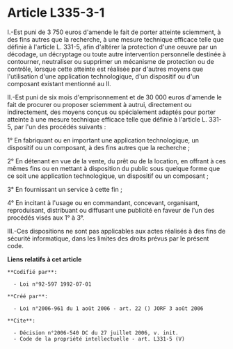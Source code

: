 # Article L335-3-1

I.-Est puni de 3 750 euros d'amende le fait de porter atteinte sciemment, à des fins autres que la recherche, à une mesure
technique efficace telle que définie à l'article L. 331-5, afin d'altérer la protection d'une oeuvre par un décodage, un
décryptage ou toute autre intervention personnelle destinée à contourner, neutraliser ou supprimer un mécanisme de protection
ou de contrôle, lorsque cette atteinte est réalisée par d'autres moyens que l'utilisation d'une application technologique,
d'un dispositif ou d'un composant existant mentionné au II. 

II.-Est puni de six mois d'emprisonnement et de 30 000 euros d'amende le fait de procurer ou proposer sciemment à autrui,
directement ou indirectement, des moyens conçus ou spécialement adaptés pour porter atteinte à une mesure technique efficace
telle que définie à l'article L. 331-5, par l'un des procédés suivants : 

1° En fabriquant ou en important une application technologique, un dispositif ou un composant, à des fins autres que la
recherche ; 

2° En détenant en vue de la vente, du prêt ou de la location, en offrant à ces mêmes fins ou en mettant à disposition du
public sous quelque forme que ce soit une application technologique, un dispositif ou un composant ; 

3° En fournissant un service à cette fin ; 

4° En incitant à l'usage ou en commandant, concevant, organisant, reproduisant, distribuant ou diffusant une publicité en
faveur de l'un des procédés visés aux 1° à 3°. 

III.-Ces dispositions ne sont pas applicables aux actes réalisés à des fins de sécurité informatique, dans les limites des
droits prévus par le présent code.

**Liens relatifs à cet article**

	**Codifié par**:

	  - Loi n°92-597 1992-07-01

	**Créé par**:

	  - Loi n°2006-961 du 1 août 2006 - art. 22 () JORF 3 août 2006

	**Cite**:

	  - Décision n°2006-540 DC du 27 juillet 2006, v. init.
	  - Code de la propriété intellectuelle - art. L331-5 (V)
